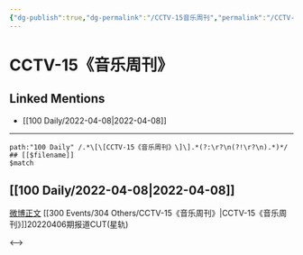 ```yaml
---
{"dg-publish":true,"dg-permalink":"/CCTV-15音乐周刊","permalink":"/CCTV-15音乐周刊/"}
---
```


# CCTV-15《音乐周刊》

## Linked Mentions
- [[100 Daily/2022-04-08\|2022-04-08]]


---

```expander
path:"100 Daily" /.*\[\[CCTV-15《音乐周刊》\]\].*(?:\r?\n(?!\r?\n).*)*/
## [[$filename]]
$match
```
## [[100 Daily/2022-04-08\|2022-04-08]]
[微博正文](https://m.weibo.cn/6466290670/4756080263694464) [[300 Events/304 Others/CCTV-15《音乐周刊》\|CCTV-15《音乐周刊》]]20220406期报道CUT(星轨)

<-->
